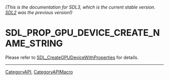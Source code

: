 ###### (This is the documentation for SDL3, which is the current stable version. [SDL2](https://wiki.libsdl.org/SDL2/) was the previous version!)
# SDL_PROP_GPU_DEVICE_CREATE_NAME_STRING

Please refer to [SDL_CreateGPUDeviceWithProperties](SDL_CreateGPUDeviceWithProperties) for details.

----
[CategoryAPI](CategoryAPI), [CategoryAPIMacro](CategoryAPIMacro)

